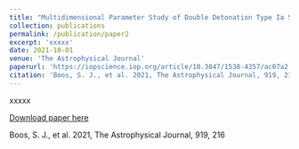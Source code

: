 ```yaml
---
title: "Multidimensional Parameter Study of Double Detonation Type Ia Supernovae Originating from Thin Helium Shell White Dwarfs"
collection: publications
permalink: /publication/paper2
excerpt: 'xxxxx'
date: 2021-10-01
venue: 'The Astrophysical Journal'
paperurl: 'https://iopscience.iop.org/article/10.3847/1538-4357/ac07a2'
citation: 'Boos, S. J., et al. 2021, The Astrophysical Journal, 919, 216'
---
```

xxxxx

[Download paper here](https://arxiv.org/pdf/2101.12330.pdf)

Boos, S. J., et al. 2021, The Astrophysical Journal, 919, 216
